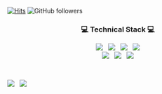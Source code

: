 [![Hits](https://hits.seeyoufarm.com/api/count/incr/badge.svg?url=https%3A%2F%2Fgithub.com%2Fcastlejun-2&count_bg=%2379C83D&title_bg=%23555555&icon=&icon_color=%23E7E7E7&title=hits&edge_flat=false)](https://github.com/castlejun-2)
![GitHub followers](https://img.shields.io/github/followers/castlejun-2?style=social)

<h3 align="center">💻 <b>Technical Stack</b> 💻</h3>
<p align="center">
<img src="https://img.shields.io/badge/Python-3766AB?style=flat-square&logo=Python&logoColor=white"/></a> &nbsp
<img src="https://img.shields.io/badge/Java-007396?style=flat-square&logo=Java&logoColor=white"/></a> &nbsp
<img src="https://img.shields.io/badge/C++-00599C?style=flat-square&logo=C%2B%2B&logoColor=white"/></a> &nbsp
<img src="https://img.shields.io/badge/JavaScript-F7DF1E?style=flat-square&logo=JavaScript&logoColor=white"/></a>
</br>
<img src="https://img.shields.io/badge/AWS-FFAD00?style=flat-square&logo=AmazonAWS&logoColor=white"/></a> &nbsp
<img src="https://img.shields.io/badge/MySQL-4479A1?style=flat-square&logo=MySQL&logoColor=white"/></a> &nbsp
<img src="https://img.shields.io/badge/Node.js-339933?style=flat-square&logo=Node.js&logoColor=white"/></a>
</br>
</p>
</br>
<p>
<img href="https://well-made-codestory.tistory.com/" src="http://img.shields.io/badge/-Tech%20Blog-655ced?style=flat&logo=github&link=https://well-made-codestory.tistory.com"/> &nbsp
<img src="https://img.shields.io/badge/sung0651@gmail.com-EA4335?style=flat-square&logo=Gmail&logoColor=white"/>
</p>



